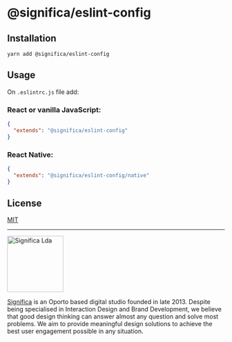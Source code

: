 # @significa/eslint-config

## Installation

`yarn add @significa/eslint-config`

## Usage

On `.eslintrc.js` file add:

### React or vanilla JavaScript:

```json
{
  "extends": "@significa/eslint-config"
}
```

### React Native:

```json
{
  "extends": "@significa/eslint-config/native"
}
```

## License

[MIT](https://github.com/Significa/react-snuggle/blob/master/LICENSE)

---

<img width="130" alt="Significa Lda" src="https://user-images.githubusercontent.com/4838076/38634265-6545f090-3d98-11e8-8869-c5e477648fdf.png">

[Significa](https://significa.pt/) is an Oporto based digital studio founded in late 2013. Despite being specialised in Interaction Design and Brand Development, we believe that good design thinking can answer almost any question and solve most problems. We aim to provide meaningful design solutions to achieve the best user engagement possible in any situation.
